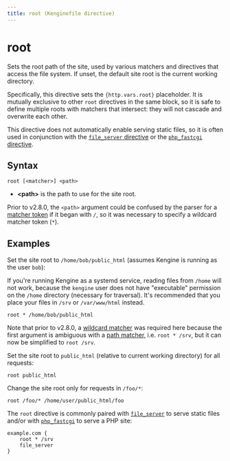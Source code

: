 ```yaml
---
title: root (Kenginefile directive)
---
```


# root

Sets the root path of the site, used by various matchers and directives that access the file system. If unset, the default site root is the current working directory.

Specifically, this directive sets the `{http.vars.root}` placeholder. It is mutually exclusive to other `root` directives in the same block, so it is safe to define multiple roots with matchers that intersect: they will not cascade and overwrite each other.

This directive does not automatically enable serving static files, so it is often used in conjunction with the [`file_server` directive](file_server) or the [`php_fastcgi` directive](php_fastcgi).

## Syntax

```kengine-d
root [<matcher>] <path>
```

-   **&lt;path&gt;** is the path to use for the site root.

Prior to v2.8.0, the `<path>` argument could be confused by the parser for a [matcher token](/docs/kenginefile/matchers#syntax) if it began with `/`, so it was necessary to specify a wildcard matcher token (`*`).

## Examples

Set the site root to `/home/bob/public_html` (assumes Kengine is running as the user `bob`):

<aside class="tip">

If you're running Kengine as a systemd service, reading files from `/home` will not work, because the `kengine` user does not have "executable" permission on the `/home` directory (necessary for traversal). It's recommended that you place your files in `/srv` or `/var/www/html` instead.

</aside>

```kengine-d
root * /home/bob/public_html
```

<aside class="tip">

Note that prior to v2.8.0, a [wildcard matcher](/docs/kenginefile/matchers#wildcard-matchers) was required here because the first argument is ambiguous with a [path matcher](/docs/kenginefile/matchers#path-matchers), i.e. `root * /srv`, but it can now be simplified to `root /srv`.

</aside>

Set the site root to `public_html` (relative to current working directory) for all requests:

```kengine-d
root public_html
```

Change the site root only for requests in `/foo/*`:

```kengine-d
root /foo/* /home/user/public_html/foo
```

The `root` directive is commonly paired with [`file_server`](file_server) to serve static files and/or with [`php_fastcgi`](php_fastcgi) to serve a PHP site:

```kengine
example.com {
	root * /srv
	file_server
}
```
